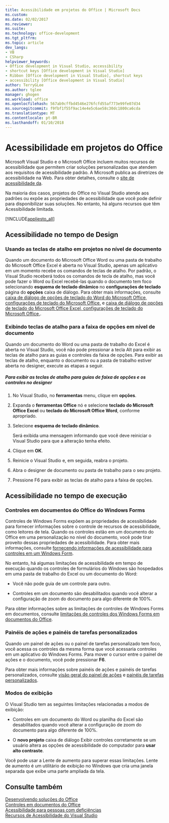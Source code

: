 ```yaml
---
title: Acessibilidade em projetos do Office | Microsoft Docs
ms.custom: 
ms.date: 02/02/2017
ms.reviewer: 
ms.suite: 
ms.technology: office-development
ms.tgt_pltfrm: 
ms.topic: article
dev_langs:
- VB
- CSharp
helpviewer_keywords:
- Office development in Visual Studio, accessibility
- shortcut keys [Office development in Visual Studio]
- Ribbon [Office development in Visual Studio], shortcut keys
- accessibility [Office development in Visual Studio]
author: TerryGLee
ms.author: tglee
manager: ghogen
ms.workload: office
ms.openlocfilehash: 567ab9cffbd4546e276fcfd55af773e99fe07d34
ms.sourcegitcommit: f9fbf1f55f9ac14e4e5c6ae58c30dc1800ca6cda
ms.translationtype: MT
ms.contentlocale: pt-BR
ms.lasthandoff: 01/10/2018
---
```

# <a name="accessibility-in-office-projects"></a>Acessibilidade em projetos do Office
  Microsoft Visual Studio e o Microsoft Office incluem muitos recursos de acessibilidade que permitem criar soluções personalizadas que atendem aos requisitos de acessibilidade padrão. A Microsoft publica as diretrizes de acessibilidade na Web. Para obter detalhes, consulte o [site de acessibilidade da](http://go.microsoft.com/fwlink/?LinkID=37113).  
  
 Na maioria dos casos, projetos do Office no Visual Studio atende aos padrões ou expõe as propriedades de acessibilidade que você pode definir para disponibilizar suas soluções. No entanto, há alguns recursos que têm Acessibilidade limitada.  
  
 [!INCLUDE[appliesto_all](../vsto/includes/appliesto-all-md.md)]  
  
## <a name="accessibility-at-design-time"></a>Acessibilidade no tempo de Design  
  
### <a name="using-shortcut-keys-in-document-level-projects"></a>Usando as teclas de atalho em projetos no nível de documento  
 Quando um documento do Microsoft Office Word ou uma pasta de trabalho do Microsoft Office Excel é aberta no Visual Studio, apenas um aplicativo em um momento recebe os comandos de teclas de atalho. Por padrão, o Visual Studio receberá todos os comandos de tecla de atalho, mas você pode fazer o Word ou Excel recebê-las quando o documento tem foco selecionando **esquema de teclado dinâmico** no **configurações de teclado** página do **opções** caixa de diálogo. Para obter mais informações, consulte [caixa de diálogo de opções de teclado do Word do Microsoft Office, configurações de teclado do Microsoft Office,](../vsto/microsoft-office-word-keyboard-microsoft-office-keyboard-settings-options-dialog-box.md) e [caixa de diálogo de opções de teclado do Microsoft Office Excel, configurações de teclado do Microsoft Office,](../vsto/microsoft-office-excel-keyboard-microsoft-office-keyboard-settings-options-dialog-box.md).  
  
### <a name="displaying-shortcut-keys-for-the-ribbon-in-document-level-projects"></a>Exibindo teclas de atalho para a faixa de opções em nível de documento  
 Quando um documento do Word ou uma pasta de trabalho do Excel é aberta no Visual Studio, você não pode pressionar a tecla Alt para exibir as teclas de atalho para as guias e controles da faixa de opções. Para exibir as teclas de atalho, enquanto o documento ou a pasta de trabalho estiver aberta no designer, execute as etapas a seguir.  
  
##### <a name="to-view-shortcut-keys-for-ribbon-tabs-and-controls-in-the-designer"></a>Para exibir as teclas de atalho para guias de faixa de opções e os controles no designer  
  
1.  No Visual Studio, no **ferramentas** menu, clique em **opções**.  
  
2.  Expanda o **ferramentas Office** nó e selecione **teclado do Microsoft Office Excel** ou **teclado do Microsoft Office Word**, conforme apropriado.  
  
3.  Selecione **esquema de teclado dinâmico**.  
  
     Será exibida uma mensagem informando que você deve reiniciar o Visual Studio para que a alteração tenha efeito.  
  
4.  Clique em **OK**.  
  
5.  Reinicie o Visual Studio e, em seguida, reabra o projeto.  
  
6.  Abra o designer de documento ou pasta de trabalho para o seu projeto.  
  
7.  Pressione F6 para exibir as teclas de atalho para a faixa de opções.  
  
## <a name="accessibility-at-run-time"></a>Acessibilidade no tempo de execução  
  
### <a name="windows-forms-controls-on-office-documents"></a>Controles em documentos do Office do Windows Forms  
 Controles de Windows Forms expõem as propriedades de acessibilidade para fornecer informações sobre o controle de recursos de acessibilidade, como leitores de tela. Quando os controles estão em um documento do Office em uma personalização no nível do documento, você pode tirar proveito dessas propriedades de acessibilidade. Para obter mais informações, consulte [fornecendo informações de acessibilidade para controles em um Windows Form](/dotnet/framework/winforms/controls/providing-accessibility-information-for-controls-on-a-windows-form).  
  
 No entanto, há algumas limitações de acessibilidade em tempo de execução quando os controles de formulários do Windows são hospedados em uma pasta de trabalho do Excel ou um documento do Word:  
  
-   Você não pode guia de um controle para outro.  
  
-   Controles em um documento são desabilitados quando você alterar a configuração de zoom do documento para algo diferente de 100%.  
  
 Para obter informações sobre as limitações de controles de Windows Forms em documentos, consulte [limitações de controles dos Windows Forms em documentos do Office](../vsto/limitations-of-windows-forms-controls-on-office-documents.md).  
  
### <a name="actions-panes-and-custom-task-panes"></a>Painéis de ações e painéis de tarefas personalizados  
 Quando um painel de ações ou o painel de tarefas personalizado tem foco, você acessa os controles da mesma forma que você acessaria controles em um aplicativo do Windows Forms. Para mover o cursor entre o painel de ações e o documento, você pode pressionar **F6**.  
  
 Para obter mais informações sobre painéis de ações e painéis de tarefas personalizados, consulte [visão geral do painel de ações](../vsto/actions-pane-overview.md) e [painéis de tarefas personalizados](../vsto/custom-task-panes.md).  
  
### <a name="display-modes"></a>Modos de exibição  
 O Visual Studio tem as seguintes limitações relacionadas a modos de exibição:  
  
-   Controles em um documento do Word ou planilha do Excel são desabilitados quando você alterar a configuração de zoom do documento para algo diferente de 100%.  
  
-   O **novo projeto** caixa de diálogo Exibir controles corretamente se um usuário altera as opções de acessibilidade do computador para **usar alto contraste**.  
  
 Você pode usar a Lente de aumento para superar essas limitações. Lente de aumento é um utilitário de exibição no Windows que cria uma janela separada que exibe uma parte ampliada da tela.  
  
## <a name="see-also"></a>Consulte também  
 [Desenvolvendo soluções do Office](../vsto/developing-office-solutions.md)   
 [Controles em documentos do Office](../vsto/controls-on-office-documents.md)   
 [Acessibilidade para pessoas com deficiências](/visualstudio/ide/reference/accessibility-for-people-with-disabilities)   
 [Recursos de Acessibilidade do Visual Studio](/visualstudio/ide/reference/accessibility-features-of-visual-studio)  
  
  